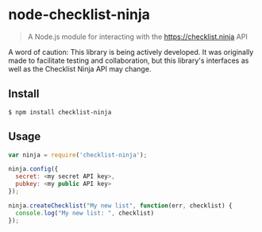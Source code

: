 # node-checklist-ninja

> A Node.js module for interacting with the https://checklist.ninja API

A word of caution: This library is being actively developed. It was originally made to facilitate testing and collaboration, but this library's interfaces as well as the Checklist Ninja API may change.

## Install

    $ npm install checklist-ninja

## Usage

```javascript
var ninja = require('checklist-ninja');

ninja.config({
  secret: <my secret API key>,
  pubkey: <my public API key>
});

ninja.createChecklist("My new list", function(err, checklist) {
  console.log("My new list: ", checklist)
});

```
